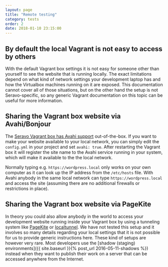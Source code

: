 ```yaml
---
layout: page
title: "Remote testing"
category: tests
order: 2
date: 2018-01-10 23:15:00
---
```


## By default the local Vagrant is not easy to access by others

With the default Vagrant box settings it is not easy for someone other than yourself to see the website that is running locally. The exact limitations depend on what kind of network settings your development laptop has and how the Virtualbox machines running on it are exposed. This documentation cannot cover all of those situations, but on the other hand the setup is not Seravo-specific, so any generic Vagrant documentation on this topic can be useful for more information.

## Sharing the Vagrant box website via Avahi/Bonjour

The [Seravo Vagrant box has Avahi support](https://github.com/Seravo/wordpress/blob/master/config-sample.yml#L14-L15) out-of-the-box. If you want to make your website available to your local network, you can simply edit the `config.yml` in your project and set `avahi: true`. After restarting the Vagrant box it will register the site name to the Avahi service running in your system, which will make it available to the the local network.

Normally typing e.g. `https://wordpress.local` only works on your own computer as it can look up the IP address from the `/etc/hosts` file. With Avahi anybody in the same local network can type `https://wordpress.local` and access the site (assuming there are no additional firewalls or restrictions in place).

## Sharing the Vagrant box website via PageKite

In theory you could also allow anybody in the world to access your development website running inside your Vagrant box by using a tunneling system like [PageKite](http://pagekite.net/) or [localtunnel](https://localtunnel.me/). We have not tested this setup and it involves so many details regarding your local settings that it is not possible for us to provide generic instructions here. These kind of setups are however very rare. Most developers use the [shadow (staging) environments]({{ site.baseurl }}{% post_url 2016-05-11-shadows %}) instead when they want to publish their work on a server that can be accessed anywhere from the Internet.
